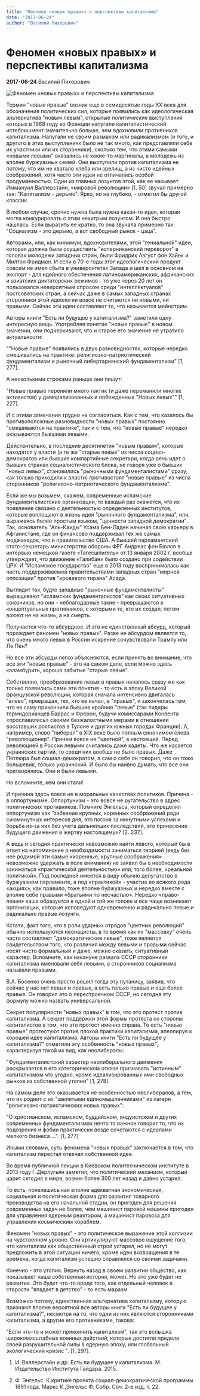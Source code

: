 ```yaml
---
title: "Феномен «новых правых» и перспективы капитализма"
date: "2017-06-24"
author: "Василий Пихорович"
---
```


# Феномен «новых правых» и перспективы капитализма

**2017-06-24** Василий Пихорович

![Феномен «новых правых» и перспективы капитализма](http://i.piccy.info/i9/3c004d935b81652a310f2b21a2d70cde/1498332092/34966/1156904/Untitled_1.jpg)

Термин "новые правые" возник еще в семидесятые годы ХХ века для обозначения политических сил, которые появились как идеологическая альтернатива "новым левым", открытые политические выступления которых в 1968 году во Франции напугали капиталистический истеблишмент значительно больше, чем вдохновили противников капитализма. Напугали не своим размахом или радикализмом (и того, и другого в этих выступлениях было не так много, как представляли себе их участники или их сторонники), сколько тем, что этими самыми «новыми левыми" оказались не какие-то маргиналы, а молодежь из вполне буржуазных семей. Они выступили против капитализма не потому, что им не хватало хлеба или зрелищ, а из чисто идейных соображений, хотя часто эти идеи не отличались особой продуманностью. Один из главных лозунгов этой, как ее называет Иммануил Валлерстайн, «мировой революции» [1, 50] звучал примерно так: "Капитализм - дерьмо". Ярко, но не глубоко, - отметил бы другой классик.

В любом случае, срочно нужна была нужна какая-то идея, которая могла конкурировать с этим нехитрым лозунгом. И она быстро нашлась. Если выразить ее кратко, то она звучала примерно так: "Социализм - это дерьмо, а вот свободный рынок - цаца".

Авторами, или, как минимум, вдохновителями, этой "гениальной" идеи, которая должна была осуществить "коперниканский переворот" в головах молодежи западных стран, были Фридрих Август фон Хайек и Милтон Фридман. И если в 70-е годы этот идеологический продукт совсем не имел сбыта в университетах Запада и шел в основном на экспорт - для идейного обеспечения латиноамериканских, африканских и азиатских диктаторских режимов - то уже через 20 лет он пользовался невероятным спросом среди "интеллектуалов" постсоветских стран, а сейчас даже в самых западных странах сторонники этой идеологии вовсе не считаются ни новыми, ни правыми. Сейчас эти идеи составляют то, что называется мейнстрим.

Авторы книги "Есть ли будущее у капитализма?" заметили одну интересную вещь. Употребляя понятие "новые правые" в новом значении, они подчеркивают, что и старое его значение не утратило актуальности:

""Новые правые" появились в двух разновидностях, которые нередко смешивались на практике: религиозно-патриотический фундаментализм и рыночный либертарианский фундаментализм" [1, 277].

А несколькими строками раньше они пишут:

"Новые правые переняли много тактик (и даже переманили многих активистов) у деморализованных и побежденных "Новых левых"" [1, 227].

И с этими замечания трудно не согласиться. Как с тем, что казалось бы противоположные разновидности "новых правых" постоянно "смешиваются на практике", так и с тем, что "новые правые" нередко оказываются бывшими левыми.

Действительно, в последние десятилетия "новым правым", которые находятся у власти (а те же "старые левые" из числа социал-демократов или бывшие компартийные секретари, когда речь идет о бывших странах социалистического блока, не говоря уже о бывших "новых левых", становились "рыночными фундаменталистами" сразу, как только приходили к власти) противостоят "новые правые" из числа сторонников "религиозно-патриотического фундаментализма".

Если же мы возьмем, скажем, современные исламские фундаменталистские организации, то каждый раз окажется, что их появление связано с деятельностью определенных институтов, которые воплощают в жизнь идеи "рыночного фундаментализма", или, выражаясь более простым языком, "ценности западной демократии". Так, основатель "Аль-Каиды" Усама Бен-Ладен начинал свою карьеру в Афганистане, где он финансово поддерживал тех же самых моджахедов, что и правительство США. А бывший парламентский статс-секретарь министерства обороны ФРГ Андреас фон Бюлов в интервью немецкой газете «Тагесшпигель» от 13 января 2002 г. вообще утверждает, что движение «Талибан» было создано при содействии ЦРУ. И "Исламское государство" еще в 2013 году воспринималась как часть поддерживаемой правительствами западных стран "мирной оппозиции" против "кровавого тирана" Асада.

Выглядит так, будто западные "рыночные фундаменталисты" выращивают "исламских фундаменталистов" как своих ситуативных союзников, но они - неблагодарные такие - превращаются в концептуальных противников, с которыми те, кто их создал, потом воюют не на жизнь, а на смерть.

Получается что-то абсурдное. И это не единственный абсурд, который порождает феномен "новых правых". Разве не абсурдом является то, что очень много левых в России искренне сочувствовали Трампу или Ле Пен?

Но все эти абсурды легко объясняются, если принять во внимание, что все эти "новые правые" - это на самом деле, если можно здесь каламбурить, хорошо забытые "старые левые".

Собственно, преобразование левых в правых началось сразу же как только появились сами эти понятия - то есть в эпоху Великой французской революции, которая сначала интенсивно двигалась "влево", превращая, тех, кто ее начал, в "правых", и закончилась тем, что ее саму прикончили бывшие крайние "левые" (так лидеры термидорианцев Баррас и Фрерон, будучи комиссарами Конвента «прославились» своими безжалостными мерами в отношении восставших роялистов в Тулоне и других южных городах Франции). А, например, слово "либерал" в XIX веке было полным синонимом слова "революционер". Причем вовсе не "цветной", а настоящий. Перед революцией в России левыми считались даже кадеты. Что же касается украинских партий, то среди них вообще не было правых. Даже Петлюра был социал-демократом, а сам о себе он говорил, что он тоже большевик, только украинский. И было бы наивно думать, что все они притворялись. Они и были левыми.

Но вспомните, кем они стали!

И причина здесь вовсе не в моральных качествах политиков. Причина - в оппортунизме. Оппортунизм - это вовсе не ругательство в адрес политических противников. Помните Энгельса, который определял оппортунизм как "забвение крупных, коренных соображений ради сиюминутных интересов дня, это погоня за минутными успехами и борьба из-за них без учета дальнейших последствий, это принесение будущего движения в жертву настоящему»? [2. 237].

А ведь и сегодня практически невозможно найти левого, который бы в ответ на напоминание о необходимости заниматься теорией (ведь без нее родимой эти самые «коренные, крупные соображения» невозможно удержать в поле внимания) не заявил бы о необходимости заниматься «практической деятельностью» или, того более, «реальной политикой». Под последней имеется в виду обычно депутатство в буржуазном парламенте, а под «практикой» - участие во всякого рода «акциях», как правило, тоже вполне буржуазных и нередко вместе с вполне себе правыми «братьями по несчастью». Нередко «право-левая» каша образуется в одной и той же голове и все чаще возникают организации, которые исповедуют одновременно и радикально левые и радикально правые лозунги.

Кстати, факт того, что в роли ударных отрядов "цветных революций" обычно используются неонацисты, в то время как их "массовку" очень часто составляют "демократические левые", тоже является свидетельством того, что различия между левыми и правыми сейчас носят чисто формальный и даже, можно сказать, ситуативный характер. Вспомните, как накануне развала СССР сторонники капитализма именовали себя левыми, а сторонников социализма называли правыми.

В.А. Босенко очень просто решил тогда эту путаницу, заявив, что сейчас у нас нет левых и правых, а есть только правые и еще более правые. Он говорил это о перестроечном СССР, но сегодня эту формулу можно назвать универсальной.

Секрет популярности "новых правых" в том, что это протест против капитализма. А секрет поддержки этой формы протеста со стороны капиталистов в том, что это протест именно справа. То есть "новые правые" протестуют против плохой практики капитализма, апеллируя к хорошей идее капитализма. Авторы книги "Есть ли будущее у капитализма?" отметили эту особенность "новых правых", характеризуя такой их вид, как неолибералы:

"Фундаменталистский характер неолиберального движения раскрывается в его категорическом отказе признавать "истинным" капитализмом что угодно, кроме идеализированных ими свободных рынков из собственной утопии" [1, 278].

На самом деле это оказывается не особенностью неолибералов, а тем, что их роднит с их "заклятыми единомышленниками" из лагеря "религиозно-патриотических новых правых":

"О христианском, исламском, буддийском, индуистском и других современных фундаментализмах нечто то важное говорит то, что их подозрения и фобии практически везде сочетаются с идеалами мелкого бизнеса ...". [1, 277]

Иными словами, суть феномена "новых правых" заключается в том, что капитализм перестал отвечал собственной идее.

Во время публичной лекции в Киевском политехническом институте в 2013 году Г.Дерлугьян заметил, что политический механизм, который царит сегодня в мире, возник более 300 лет назад и давно устарел.

То есть, появившись как вполне адекватная экономическая, социальная и политическая форма для развития товарного производства на его начальной стадии, он пригоден для решения современных задач не более, чем машинист паровой машины пригоден для управления ядерным реактором, а машинист паровоза для управления космическим кораблем.

Феномен "новых правых" - это политическое выражение этой коллизии на чувственном уровне. Они артикулируют массовое ощущение того, что капитализм как общественный строй устарел, но не могут предложить в этой ситуации ничего, кроме идеи возвращения в те времена, когда капитализм успешно справлялся со своими задачами.

Конечно - это утопия. Вернуть назад в своем развитии общество, как показывает наша собственная история, может. Но это уже будет не развитие. Это будет что-то вроде того, как отдельный человек в старости "впадает в детство" - то есть маразм.

Возможно потому, единственная альтернатива капитализму, которую признают вполне вероятной все авторы книги "Есть ли будущее у капитализма?", несмотря на то, что одни из них являются сторонниками капитализма, а другие его противниками, такова:

"Если что-то и может прикончить капитализм", так это вспышка широкомасштабных военных действий, которые достигли предела своей разрушительной силы в ядерную эпоху, или глобальный экологический кризис ". [1, 297].

1. И. Валлерстайн и др. Есть ли будущее у капитализма. М. Издательство Института Гайдара. 2015.

2. Ф. Энгельс. К критике проекта социал-демократической программы 1891 года. Маркс К.,Энгельс Ф. Собр. Соч. 2-е изд. т. 22.